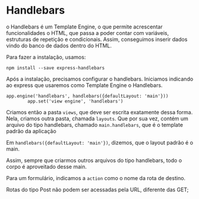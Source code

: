 # Handlebars
o Handlebars é um Template Engine, o que permite acrescentar funcionalidades o HTML, que passa a poder contar com variáveis, estruturas de repetição e condicionais. Assim, conseguimos inserir dados vindo do banco de dados dentro do HTML. 

Para fazer a instalação, usamos: 
```
npm install --save express-handlebars
```

Após a instalação, precisamos configurar o handlebars. Iniciamos indicando ao express que usaremos como Template Engine o Handlebars. 
```
app.engine('handlebars', handlebars({defaultLayout: 'main'}))
        app.set('view engine', 'handlebars')
```

Criamos então a pasta `views`, que deve ser escrita exatamente dessa forma. Nela, criamos outra pasta, chamada `layouts`. Que por sua vez, contém um arquivo do tipo handlebars, chamado `main.handlebars`, que é o template padrão da aplicação

Em `handlebars({defaultLayout: 'main'})`, dizemos, que o layout padrão é o main. 

Assim, sempre que criarmos outros arquivos do tipo handlebars, todo o corpo é aproveitado desse main. 

Para um formulário, indicamos a `action` como o nome da rota de destino. 

Rotas do tipo Post não podem ser acessadas pela URL, diferente das GET; 